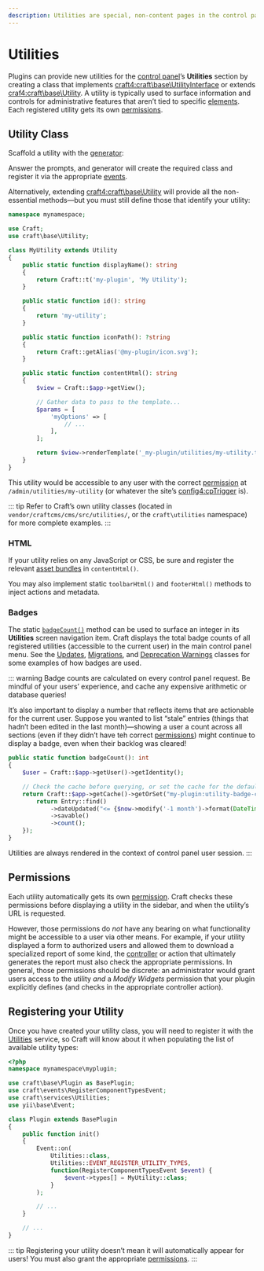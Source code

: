 ```yaml
---
description: Utilities are special, non-content pages in the control panel, that provide access to back-office features or debugging data.
---
```


# Utilities

Plugins can provide new utilities for the [control panel](../system/control-panel.md)’s **Utilities** section by creating a class that implements <craft4:craft\base\UtilityInterface> or extends <craf4:craft\base\Utility>. A utility is typically used to surface information and controls for administrative features that aren’t tied to specific [elements](../system/elements.md). Each registered utility gets its own [permissions](#permissions).

## Utility Class

Scaffold a utility with the [generator](generator.md):

<Generator component="utility" plugin="my-plugin" />

Answer the prompts, and generator will create the required class and register it via the appropriate [events](events.md).

Alternatively, extending <craft4:craft\base\Utility> will provide all the non-essential methods—but you must still define those that identify your utility:

```php
namespace mynamespace;

use Craft;
use craft\base\Utility;

class MyUtility extends Utility
{
    public static function displayName(): string
    {
        return Craft::t('my-plugin', 'My Utility');
    }

    public static function id(): string
    {
        return 'my-utility';
    }

    public static function iconPath(): ?string
    {
        return Craft::getAlias('@my-plugin/icon.svg');
    }

    public static function contentHtml(): string
    {
        $view = Craft::$app->getView();

        // Gather data to pass to the template...
        $params = [
            'myOptions' => [
                // ...
            ],
        ];

        return $view->renderTemplate('_my-plugin/utilities/my-utility.twig', $params);
    }
}
```

This utility would be accessible to any user with the correct [permission](#permissions) at `/admin/utilities/my-utility` (or whatever the site’s <config4:cpTrigger> is).

::: tip
Refer to Craft’s own utility classes (located in `vendor/craftcms/cms/src/utilities/`, or the `craft\utilities` namespace) for more complete examples.
:::

### HTML

If your utility relies on any JavaScript or CSS, be sure and register the relevant [asset bundles](asset-bundles.md) in `contentHtml()`.

You may also implement static `toolbarHtml()` and `footerHtml()` methods to inject actions and metadata.

### Badges

The static [`badgeCount()`](craft4:craft\base\UtilityInterface::badgeCount()) method can be used to surface an integer in its **Utilities** screen navigation item. Craft displays the total badge counts of all registered utilities (accessible to the current user) in the main control panel menu. See the [Updates](craft4:craft\utilities\Updates), [Migrations](craft4:craft\utilities\Migrations), and [Deprecation Warnings](craft4:craft\utilities\DeprecationErrors) classes for some examples of how badges are used.

::: warning
Badge counts are calculated on every control panel request. Be mindful of your users’ experience, and cache any expensive arithmetic or database queries!

It’s also important to display a number that reflects items that are actionable for the current user. Suppose you wanted to list “stale” entries (things that hadn’t been edited in the last month)—showing a user a count across all sections (even if they didn’t have teh correct [permissions](#permissions)) might continue to display a badge, even when their backlog was cleared!

```php
public static function badgeCount(): int
{
    $user = Craft::$app->getUser()->getIdentity();

    // Check the cache before querying, or set the cache for the default `cacheDuration`:
    return Craft::$app->getCache()->getOrSet("my-plugin:utility-badge-count:{$user->uid}", function() {
        return Entry::find()
            ->dateUpdated("<= {$now->modify('-1 month')->format(DateTime::ATOM)}")
            ->savable()
            ->count();
    });
}
```

Utilities are always rendered in the context of control panel user session.
:::

## Permissions

Each utility automatically gets its own [permission](user-permissions.md). Craft checks these permissions before displaying a utility in the sidebar, and when the utility’s URL is requested.

However, those permissions do _not_ have any bearing on what functionality might be accessible to a user via other means. For example, if your utility displayed a form to authorized users and allowed them to download a specialized report of some kind, the [controller](controllers.md) or action that ultimately generates the report must also check the appropriate permissions. In general, those permissions should be discrete: an administrator would grant users access to the utility _and_ a _Modify Widgets_ permission that your plugin explicitly defines (and checks in the appropriate controller action).

## Registering your Utility

Once you have created your utility class, you will need to register it with the [Utilities](craft4:craft\services\Utilities) service, so Craft will know about it when populating the list of available utility types:

```php
<?php
namespace mynamespace\myplugin;

use craft\base\Plugin as BasePlugin;
use craft\events\RegisterComponentTypesEvent;
use craft\services\Utilities;
use yii\base\Event;

class Plugin extends BasePlugin
{
    public function init()
    {
        Event::on(
            Utilities::class,
            Utilities::EVENT_REGISTER_UTILITY_TYPES,
            function(RegisterComponentTypesEvent $event) {
                $event->types[] = MyUtility::class;
            }
        );

        // ...
    }

    // ...
}
```

::: tip
Registering your utility doesn’t mean it will automatically appear for users! You must also grant the appropriate [permissions](#permissions).
:::
